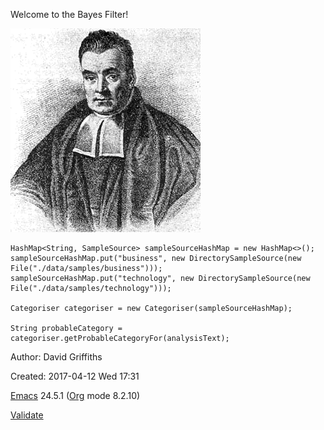 <div id="content">

Welcome to the Bayes Filter!

<div class="figure">

![Thomas\_Bayes.gif](./Thomas_Bayes.gif)

</div>

<div class="org-src-container">

``` {.src .src-java}
HashMap<String, SampleSource> sampleSourceHashMap = new HashMap<>();
sampleSourceHashMap.put("business", new DirectorySampleSource(new File("./data/samples/business")));
sampleSourceHashMap.put("technology", new DirectorySampleSource(new File("./data/samples/technology")));

Categoriser categoriser = new Categoriser(sampleSourceHashMap);

String probableCategory = categoriser.getProbableCategoryFor(analysisText);
```

</div>

</div>

<div id="postamble" class="status">

Author: David Griffiths

Created: 2017-04-12 Wed 17:31

[Emacs](http://www.gnu.org/software/emacs/) 24.5.1
([Org](http://orgmode.org) mode 8.2.10)

[Validate](http://validator.w3.org/check?uri=referer)

</div>

